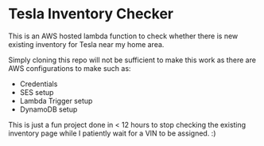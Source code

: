 # Tesla Inventory Checker

This is an AWS hosted lambda function to check whether there is new existing inventory for Tesla near my home area.

Simply cloning this repo will not be sufficient to make this work as there are AWS configurations to make such as: 

- Credentials
- SES setup
- Lambda Trigger setup
- DynamoDB setup

This is just a fun project done in < 12 hours to stop checking the existing inventory page while I patiently wait for a VIN to be assigned. :) 